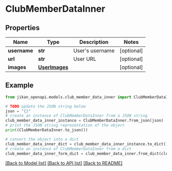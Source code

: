 # ClubMemberDataInner


## Properties

Name | Type | Description | Notes
------------ | ------------- | ------------- | -------------
**username** | **str** | User&#39;s username | [optional] 
**url** | **str** | User URL | [optional] 
**images** | [**UserImages**](UserImages.md) |  | [optional] 

## Example

```python
from jikan_openapi.models.club_member_data_inner import ClubMemberDataInner

# TODO update the JSON string below
json = "{}"
# create an instance of ClubMemberDataInner from a JSON string
club_member_data_inner_instance = ClubMemberDataInner.from_json(json)
# print the JSON string representation of the object
print(ClubMemberDataInner.to_json())

# convert the object into a dict
club_member_data_inner_dict = club_member_data_inner_instance.to_dict()
# create an instance of ClubMemberDataInner from a dict
club_member_data_inner_form_dict = club_member_data_inner.from_dict(club_member_data_inner_dict)
```
[[Back to Model list]](../README.md#documentation-for-models) [[Back to API list]](../README.md#documentation-for-api-endpoints) [[Back to README]](../README.md)


